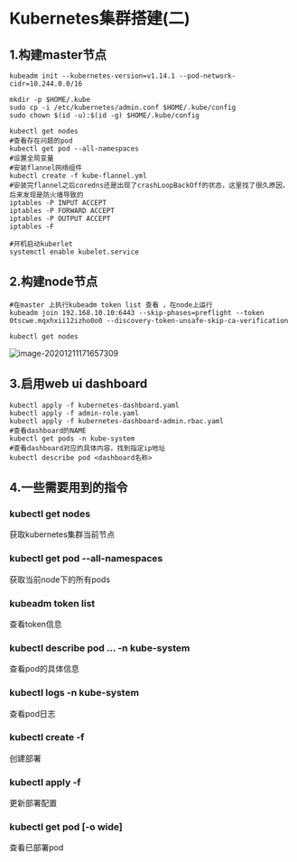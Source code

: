 # Kubernetes集群搭建(二)

## 1.构建master节点

```
kubeadm init --kubernetes-version=v1.14.1 --pod-network-cidr=10.244.0.0/16

mkdir -p $HOME/.kube
sudo cp -i /etc/kubernetes/admin.conf $HOME/.kube/config
sudo chown $(id -u):$(id -g) $HOME/.kube/config

kubectl get nodes
#查看存在问题的pod
kubectl get pod --all-namespaces
#设置全局变量
#安装flannel网络组件
kubectl create -f kube-flannel.yml
#安装完flannel之后coredns还是出现了crashLoopBackOff的状态，这里找了很久原因，后来发现是防火墙导致的
iptables -P INPUT ACCEPT
iptables -P FORWARD ACCEPT
iptables -P OUTPUT ACCEPT
iptables -F

#开机启动kuberlet
systemctl enable kubelet.service
```



## 2.构建node节点

```
#在master 上执行kubeadm token list 查看 ，在node上运行
kubeadm join 192.168.10.10:6443 --skip-phases=preflight --token 0tscwe.mqxhxii12izho0o0 --discovery-token-unsafe-skip-ca-verification

kubectl get nodes
```

![image-20201211171657309](http://kyle-pic.oss-cn-hangzhou.aliyuncs.com/img/image-20201211171657309.png)



## 3.启用web ui dashboard

```
kubectl apply -f kubernetes-dashboard.yaml
kubectl apply -f admin-role.yaml
kubectl apply -f kubernetes-dashboard-admin.rbac.yaml
#查看dashboard的NAME
kubectl get pods -n kube-system
#查看dashboard对应的具体内容，找到指定ip地址
kubectl describe pod <dashboard名称>
```



## 4.一些需要用到的指令

### kubectl get nodes

获取kubernetes集群当前节点

### kubectl get pod --all-namespaces

获取当前node下的所有pods

### kubeadm token list

查看token信息

### kubectl describe pod <pod1> <pod2> ... -n kube-system

查看pod的具体信息

### kubectl logs <pod> -n kube-system

查看pod日志

### kubectl create -f <filename>

创建部署

### kubectl apply -f <filename>

更新部署配置

### kubectl get pod [-o wide] 

查看已部署pod